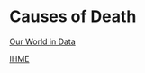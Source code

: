 # Causes of Death

[Our World in Data](https://ourworldindata.org/causes-of-death)

[IHME](http://www.healthdata.org/causes-death)

